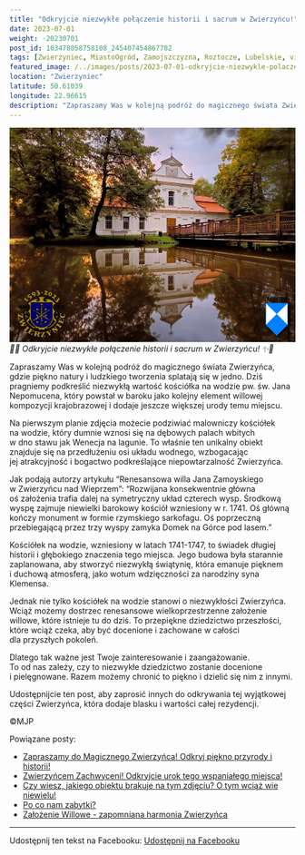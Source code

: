 ```yaml
---
title: "Odkryjcie niezwykłe połączenie historii i sacrum w Zwierzyńcu!"
date: 2023-07-01
weight: -20230701
post_id: 103478058758108_245407454867782
tags: [Zwierzyniec, MiastoOgród, Zamojszczyzna, Roztocze, Lubelskie, villarestituta, turystyka, dziedzictwo, zabytki, krajobrazy, TajemnicePrzeszłości, PodróżeWczasie, MagiczneMiejsce]
featured_image: /../images/posts/2023-07-01-odkryjcie-niezwykle-polaczenie-historii-i-sacrum.jpg
location: "Zwierzyniec"
latitude: 50.61039
longitude: 22.96615
description: "Zapraszamy Was w kolejną podróż do magicznego świata Zwierzyńca, gdzie piękno natury i ludzkiego tworzenia splatają się w jedno. Dziś pragniemy podkre..."
---
```


![🌟✨ Odkryjcie niezwykłe połączenie historii i sacrum w Zwierzyńcu! ✨🌟](/images/posts/2023-07-01-odkryjcie-niezwykle-polaczenie-historii-i-sacrum.jpg)
*🌟✨ Odkryjcie niezwykłe połączenie historii i sacrum w Zwierzyńcu! ✨🌟*

Zapraszamy Was w kolejną podróż do magicznego świata Zwierzyńca, gdzie piękno natury i ludzkiego tworzenia splatają się w jedno. Dziś pragniemy podkreślić niezwykłą wartość kościółka na wodzie pw. św. Jana Nepomucena, który powstał w baroku jako kolejny element willowej kompozycji krajobrazowej i dodaje jeszcze większej urody temu miejscu.

Na pierwszym planie zdjęcia możecie podziwiać malowniczy kościółek na wodzie, który dumnie wznosi się na dębowych palach wbitych w dno stawu jak Wenecja na lagunie. To właśnie ten unikalny obiekt znajduje się na przedłużeniu osi układu wodnego, wzbogacając jej atrakcyjność i bogactwo podkreślające niepowtarzalność Zwierzyńca.

Jak podają autorzy artykułu “Renesansowa willa Jana Zamoyskiego w Zwierzyńcu nad Wieprzem”:
“Rozwijana konsekwentnie główna oś założenia trafia dalej na symetryczny układ czterech wysp. Środkową wyspę zajmuje niewielki barokowy kościół wzniesiony w r. 1741. Oś główną kończy monument w formie rzymskiego sarkofagu. Oś poprzeczną przebiegającą przez trzy wyspy zamyka Domek na Górce pod lasem.”

Kościółek na wodzie, wzniesiony w latach 1741-1747, to świadek długiej historii i głębokiego znaczenia tego miejsca. Jego budowa była starannie zaplanowana, aby stworzyć niezwykłą świątynię, która emanuje pięknem i duchową atmosferą, jako wotum wdzięczności za narodziny syna Klemensa.

Jednak nie tylko kościółek na wodzie stanowi o niezwykłości Zwierzyńca. Wciąż możemy dostrzec renesansowe wielkoprzestrzenne założenie willowe, które istnieje tu do dziś. To przepiękne dziedzictwo przeszłości, które wciąż czeka, aby być docenione i zachowane w całości dla przyszłych pokoleń.

Dlatego tak ważne jest Twoje zainteresowanie i zaangażowanie. To od nas zależy, czy to niezwykłe dziedzictwo zostanie docenione i pielęgnowane. Razem możemy chronić to piękno i dzielić się nim z innymi.

Udostępnijcie ten post, aby zaprosić innych do odkrywania tej wyjątkowej części Zwierzyńca, która dodaje blasku i wartości całej rezydencji.



©MJP

Powiązane posty:
- [Zapraszamy do Magicznego Zwierzyńca! Odkryj piękno przyrody i historii!](/posts/zapraszamy-do-magicznego-zwierzynca-odkryj-piekno)
- [Zwierzyńcem Zachwyceni! Odkryjcie urok tego wspaniałego miejsca!](/posts/zwierzyncem-zachwyceni-odkryjcie-urok-tego)
- [Czy wiesz, jakiego obiektu brakuje na tym zdjęciu? O tym wciąż wie niewielu!](/posts/czy-wiesz-jakiego-obiektu-brakuje-na-tym-zdjeciu)
- [Po co nam zabytki?](/posts/po-co-nam-zabytki)
- [Założenie Willowe - zapomniana harmonia Zwierzyńca](/posts/zalozenie-willowe-zapomniana-harmonia-zwierzynca)


---

Udostępnij ten tekst na Facebooku:
[Udostępnij na Facebooku](https://www.facebook.com/sharer/sharer.php?u=https://stowarzyszeniewachniewskiej.pl/posts/odkryjcie-niezwykle-polaczenie-historii-i-sacrum)

<script type="application/ld+json">
{
  "@context": "https://schema.org",
  "@type": "BlogPosting",
  "headline": "Odkryjcie niezwykłe połączenie historii i sacrum w Zwierzyńcu!",
  "datePublished": "2023-07-01",
  "dateModified": "2023-07-01",
  "author": {
    "@type": "Person",
    "name": "Michał Jan Patyk"
  },
  "publisher": {
    "@type": "Organization",
    "name": "Stowarzyszenie im. Aleksandry Wachniewskiej",
    "logo": {
      "@type": "ImageObject",
      "url": "https://stowarzyszeniewachniewskiej.pl/images/logo/logo.svg"
    }
  },
  "mainEntityOfPage": {
    "@type": "WebPage",
    "@id": "https://stowarzyszeniewachniewskiej.pl/posts/odkryjcie-niezwykle-polaczenie-historii-i-sacrum"
  },
  "image": {
    "@type": "ImageObject",
    "url": "https://stowarzyszeniewachniewskiej.pl//images/posts/2023-07-01-odkryjcie-niezwykle-polaczenie-historii-i-sacrum.jpg"
  },
  "articleSection": "Dziedzictwo Kulturowe i Zabytki",
  "keywords": "[Zwierzyniec, MiastoOgród, Zamojszczyzna, Roztocze, Lubelskie, villarestituta, turystyka, dziedzictwo, zabytki, krajobrazy, TajemnicePrzeszłości, PodróżeWczasie, MagiczneMiejsce]",
  "wordCount": 275,
  "articleBody": "Zapraszamy Was w kolejną podróż do magicznego świata Zwierzyńca, gdzie piękno natury i ludzkiego tworzenia splatają się w jedno. Dziś pragniemy podkreślić niezwykłą wartość kościółka na wodzie pw. św. Jana Nepomucena, który powstał w baroku jako kolejny element willowej kompozycji krajobrazowej i dodaje jeszcze większej urody temu miejscu.\n\nNa pierwszym planie zdjęcia możecie podziwiać malowniczy kościółek na wodzie, który dumnie wznosi się na dębowych palach wbitych w dno stawu jak Wenecja na lagunie. To właśnie ten unikalny obiekt znajduje się na przedłużeniu osi układu wodnego, wzbogacając jej atrakcyjność i bogactwo podkreślające niepowtarzalność Zwierzyńca.\n\nJak podają autorzy artykułu “Renesansowa willa Jana Zamoyskiego w Zwierzyńcu nad Wieprzem”:\n“Rozwijana konsekwentnie główna oś założenia trafia dalej na symetryczny układ czterech wysp. Środkową wyspę zajmuje niewielki barokowy kościół wzniesiony w r. 1741. Oś główną kończy monument w formie rzymskiego sarkofagu. Oś poprzeczną przebiegającą przez trzy wyspy zamyka Domek na Górce pod lasem.”\n\nKościółek na wodzie, wzniesiony w latach 1741-1747, to świadek długiej historii i głębokiego znaczenia tego miejsca. Jego budowa była starannie zaplanowana, aby stworzyć niezwykłą świątynię, która emanuje pięknem i duchową atmosferą, jako wotum wdzięczności za narodziny syna Klemensa.\n\nJednak nie tylko kościółek na wodzie stanowi o niezwykłości Zwierzyńca. Wciąż możemy dostrzec renesansowe wielkoprzestrzenne założenie willowe, które istnieje tu do dziś. To przepiękne dziedzictwo przeszłości, które wciąż czeka, aby być docenione i zachowane w całości dla przyszłych pokoleń.\n\nDlatego tak ważne jest Twoje zainteresowanie i zaangażowanie. To od nas zależy, czy to niezwykłe dziedzictwo zostanie docenione i pielęgnowane. Razem możemy chronić to piękno i dzielić się nim z innymi.\n\nUdostępnijcie ten post, aby zaprosić innych do odkrywania tej wyjątkowej części Zwierzyńca, która dodaje blasku i wartości całej rezydencji.\n\n\n\n©MJP",
  "description": "Zapraszamy Was w kolejną podróż do magicznego świata Zwierzyńca, gdzie piękno natury i ludzkiego tworzenia splatają się w jedno. Dziś pragniemy podkre...",
  "copyrightHolder": {
    "@type": "Person",
    "name": "Michał Jan Patyk"
  }
}
</script>
<script type="application/ld+json">
{
  "@context": "https://schema.org",
  "@type": "BreadcrumbList",
  "itemListElement": [
    {
      "@type": "ListItem",
      "position": 1,
      "name": "Home",
      "item": "https://stowarzyszeniewachniewskiej.pl"
    },
    {
      "@type": "ListItem",
      "position": 2,
      "name": "posts",
      "item": "https://stowarzyszeniewachniewskiej.pl/posts"
    },
    {
      "@type": "ListItem",
      "position": 3,
      "name": "Odkryjcie niezwykłe połączenie historii i sacrum w Zwierzyńcu!",
      "item": "https://stowarzyszeniewachniewskiej.pl/posts/odkryjcie-niezwykle-polaczenie-historii-i-sacrum"
    }
  ]
}
</script>
